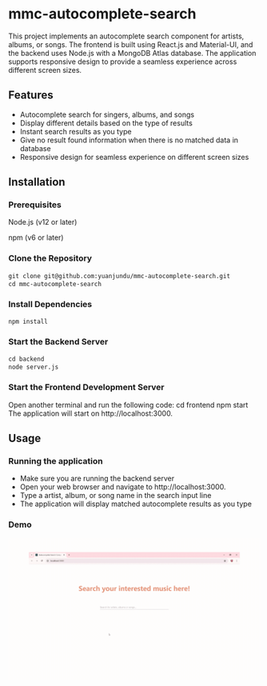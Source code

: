 # mmc-autocomplete-search
This project implements an autocomplete search component for artists, albums, or songs. The frontend is built using React.js and Material-UI, and the backend uses Node.js with a MongoDB Atlas database. The application supports responsive design to provide a seamless experience across different screen sizes.

## Features
 - Autocomplete search for singers, albums, and songs
 - Display different details based on the type of results
 - Instant search results as you type
 - Give no result found information when there is no matched data in database
 - Responsive design for seamless experience on different screen sizes

## Installation
### Prerequisites
Node.js (v12 or later)

npm (v6 or later)

### Clone the Repository
    git clone git@github.com:yuanjundu/mmc-autocomplete-search.git
    cd mmc-autocomplete-search

### Install Dependencies
    npm install

### Start the Backend Server
    cd backend
    node server.js

### Start the Frontend Development Server
Open another terminal and run the following code:
    cd frontend
    npm start
The application will start on http://localhost:3000.

## Usage
### Running the application
- Make sure you are running the backend server
- Open your web browser and navigate to http://localhost:3000.
- Type a artist, album, or song name in the search input line
- The application will display matched autocomplete results as you type

### Demo
![](./resources/Demo.gif)